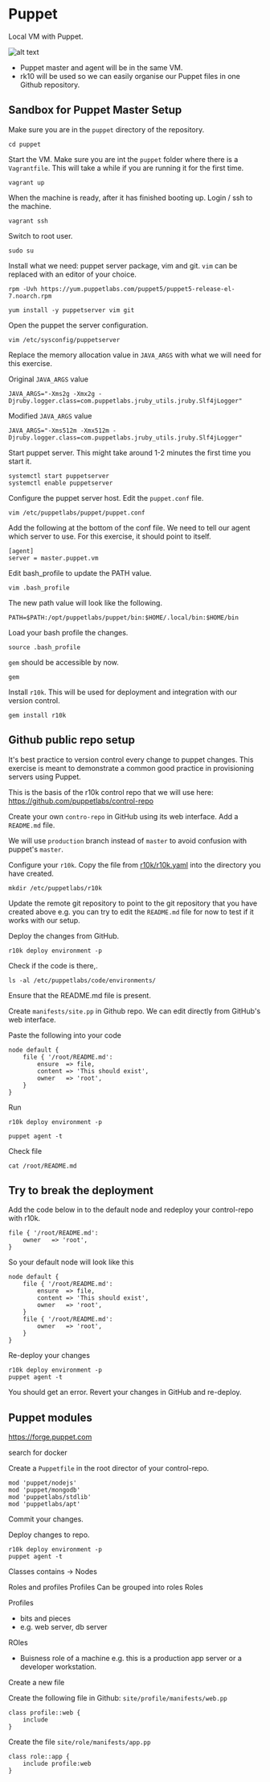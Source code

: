 # Puppet

Local VM with Puppet.

![alt text](diagrams/puppet-rk10-github.png "Logo Title Text 1")

- Puppet master and agent will be in the same VM.
- rk10 will be used so we can easily organise our Puppet files in one Github repository.


## Sandbox for Puppet Master Setup

Make sure you are in the `puppet` directory of the repository.

    cd puppet

Start the VM. Make sure you are int the `puppet` folder where there is a `Vagrantfile`. This will take a while if you are running it for the first time.

    vagrant up

When the machine is ready, after it has finished booting up. Login / ssh to the machine.

    vagrant ssh

Switch to root user.

    sudo su

Install what we need: puppet server package, vim and git. `vim` can be replaced with an editor of your choice.

    rpm -Uvh https://yum.puppetlabs.com/puppet5/puppet5-release-el-7.noarch.rpm

    yum install -y puppetserver vim git

Open the puppet the server configuration.

    vim /etc/sysconfig/puppetserver

Replace the memory allocation value in `JAVA_ARGS` with what we will need for this exercise.

Original `JAVA_ARGS` value

    JAVA_ARGS="-Xms2g -Xmx2g -Djruby.logger.class=com.puppetlabs.jruby_utils.jruby.Slf4jLogger"

Modified `JAVA_ARGS` value

    JAVA_ARGS="-Xms512m -Xmx512m -Djruby.logger.class=com.puppetlabs.jruby_utils.jruby.Slf4jLogger"

Start puppet server. This might take around 1-2 minutes the first time you start it.

    systemctl start puppetserver
    systemctl enable puppetserver

Configure the puppet server host. Edit the `puppet.conf` file.

    vim /etc/puppetlabs/puppet/puppet.conf

Add the following at the bottom of the conf file. We need to tell our agent which server to use. For this exercise, it should point to itself.

    [agent]
    server = master.puppet.vm

Edit bash_profile to update the PATH value.

    vim .bash_profile

The new path value will look like the following.

    PATH=$PATH:/opt/puppetlabs/puppet/bin:$HOME/.local/bin:$HOME/bin

Load your bash profile the changes.

    source .bash_profile

`gem` should be accessible by now.

    gem

Install `r10k`. This will be used for deployment and integration with our version control.

    gem install r10k


## Github public repo setup

It's best practice to version control every change to puppet changes. This exercise is meant to demonstrate a common good practice in provisioning servers using Puppet.

This is the basis of the r10k control repo that we will use here: https://github.com/puppetlabs/control-repo

Create your own `contro-repo` in GitHub using its web interface. Add a `README.md` file.

We will use `production` branch instead of `master` to avoid confusion with puppet's `master`.

Configure your `r10k`. Copy the file from [r10k/r10k.yaml](r10k/r10k.yaml) into the directory you have created.

    mkdir /etc/puppetlabs/r10k

Update the remote git repository to point to the git repository that you have created above e.g. you can try to edit the `README.md` file for now to test if it works with our setup.

Deploy the changes from GitHub.

    r10k deploy environment -p

Check if the code is there,.

    ls -al /etc/puppetlabs/code/environments/

Ensure that the README.md file is present.

Create `manifests/site.pp` in Github repo.
We can edit directly from GitHub's web interface.

Paste the following into your code

    node default {
        file { '/root/README.md':
            ensure  => file,
            content => 'This should exist',
            owner   => 'root',
        }
    }

Run 

    r10k deploy environment -p

    puppet agent -t


Check file

    cat /root/README.md

## Try to break the deployment
Add the code below in to the default node and redeploy your control-repo with r10k.

    file { '/root/README.md':
        owner   => 'root',
    }

So your default node will look like this

    node default {
        file { '/root/README.md':
            ensure  => file,
            content => 'This should exist',
            owner   => 'root',
        }
        file { '/root/README.md':
            owner   => 'root',
        }        
    }

Re-deploy your changes

    r10k deploy environment -p
    puppet agent -t

You should get an error. 
Revert your changes in GitHub and re-deploy.


## Puppet modules

https://forge.puppet.com

search for docker

Create a `Puppetfile` in the root director of your control-repo. 

    mod 'puppet/nodejs'
    mod 'puppet/mongodb'
    mod 'puppetlabs/stdlib'
    mod 'puppetlabs/apt'

Commit your changes.

Deploy changes to repo.

    r10k deploy environment -p
    puppet agent -t

Classes contains -> Nodes

Roles and profiles
Profiles Can be grouped into roles Roles 

Profiles
- bits and pieces
- e.g. web server, db server


ROles
- Buisness role of a machine e.g. this is a production app server or a developer workstation.


Create a new file

Create the following file in Github: `site/profile/manifests/web.pp`

    class profile::web {
        include 
    }



Create the file `site/role/manifests/app.pp`

    class role::app {
        include profile:web
    }